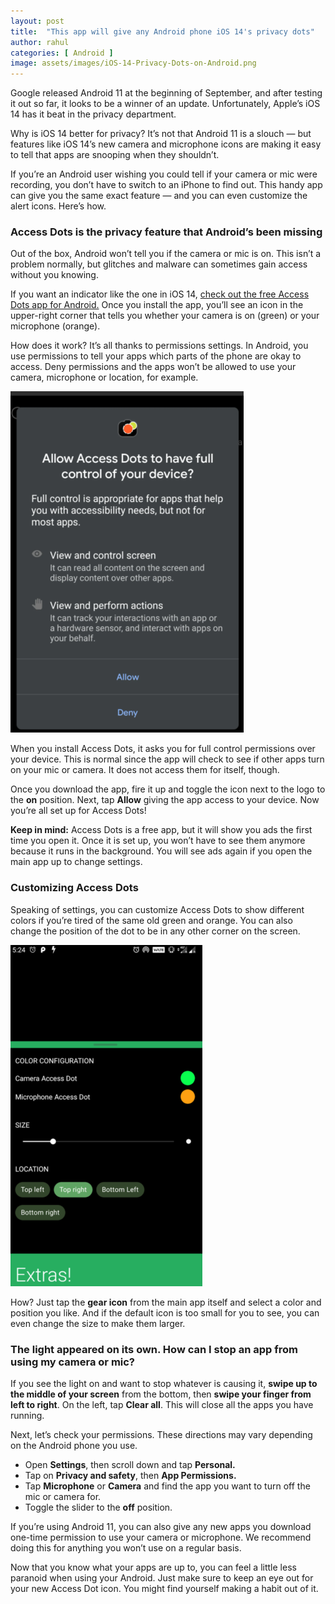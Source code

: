 ```yaml
---
layout: post
title:  "This app will give any Android phone iOS 14's privacy dots"
author: rahul
categories: [ Android ]
image: assets/images/iOS-14-Privacy-Dots-on-Android.png
---
```

Google released Android 11 at the beginning of September, and after testing it out so far, it looks to be a winner of an update. Unfortunately, Apple’s iOS 14 has it beat in the privacy department.

Why is iOS 14 better for privacy? It’s not that Android 11 is a slouch — but features like iOS 14’s new camera and microphone icons are making it easy to tell that apps are snooping when they shouldn’t.

If you’re an Android user wishing you could tell if your camera or mic were recording, you don’t have to switch to an iPhone to find out. This handy app can give you the same exact feature — and you can even customize the alert icons. Here’s how.

### Access Dots is the privacy feature that Android’s been missing

Out of the box, Android won’t tell you if the camera or mic is on. This isn’t a problem normally, but glitches and malware can sometimes gain access without you knowing.

If you want an indicator like the one in iOS 14, <a href="https://play.google.com/store/apps/details?id=you.in.spark.access.dots">check out the free Access Dots app for Android.</a> Once you install the app, you’ll see an icon in the upper-right corner that tells you whether your camera is on (green) or your microphone (orange).

How does it work? It’s all thanks to permissions settings. In Android, you use permissions to tell your apps which parts of the phone are okay to access. Deny permissions and the apps won’t be allowed to use your camera, microphone or location, for example.

![Access Dots Full Control](/assets/images/fullcontrol-373x546.png)

When you install Access Dots, it asks you for full control permissions over your device. This is normal since the app will check to see if other apps turn on your mic or camera. It does not access them for itself, though.

Once you download the app, fire it up and toggle the icon next to the logo to the **on** position. Next, tap **Allow** giving the app access to your device. Now you’re all set up for Access Dots!

**Keep in mind:** Access Dots is a free app, but it will show you ads the first time you open it. Once it is set up, you won’t have to see them anymore because it runs in the background. You will see ads again if you open the main app up to change settings.

### Customizing Access Dots

Speaking of settings, you can customize Access Dots to show different colors if you’re tired of the same old green and orange. You can also change the position of the dot to be in any other corner on the screen.

![Access Dots Full Control](/assets/images/micaccess-307x546.png)

How? Just tap the **gear icon** from the main app itself and select a color and position you like. And if the default icon is too small for you to see, you can even change the size to make them larger.

### The light appeared on its own. How can I stop an app from using my camera or mic?

If you see the light on and want to stop whatever is causing it, **swipe up to the middle of your screen** from the bottom, then **swipe your finger from left to right**. On the left, tap **Clear all**. This will close all the apps you have running.

Next, let’s check your permissions. These directions may vary depending on the Android phone you use.

* Open **Settings**, then scroll down and tap **Personal.**
* Tap on **Privacy and safety**, then **App Permissions.**
* Tap **Microphone** or **Camera** and find the app you want to turn off the mic or camera for.
* Toggle the slider to the **off** position.

If you’re using Android 11, you can also give any new apps you download one-time permission to use your camera or microphone. We recommend doing this for anything you won’t use on a regular basis.

Now that you know what your apps are up to, you can feel a little less paranoid when using your Android. Just make sure to keep an eye out for your new Access Dot icon. You might find yourself making a habit out of it.